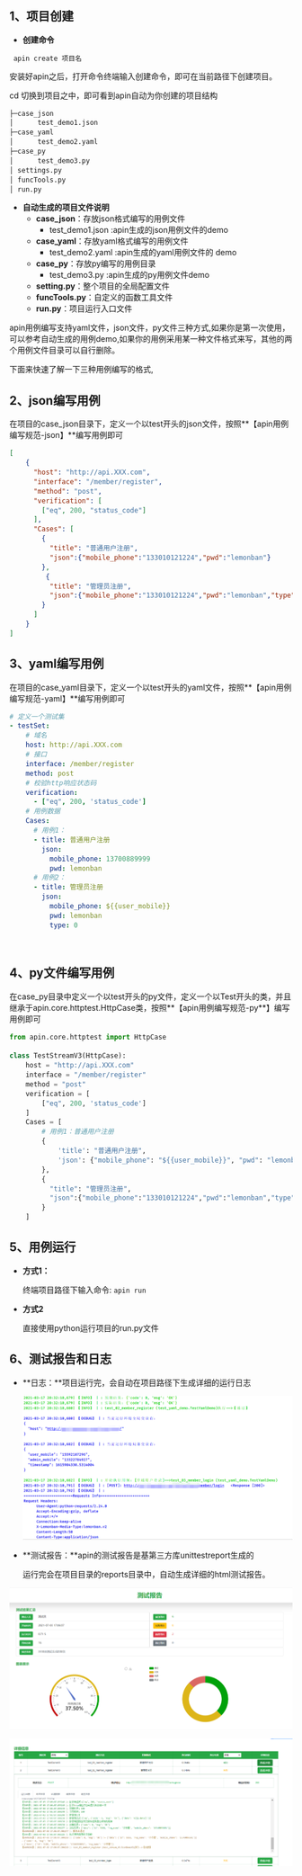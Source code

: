 # 

## 1、项目创建

- **创建命令**

``` apin create 项目名```
    
安装好apin之后，打开命令终端输入创建命令，即可在当前路径下创建项目。
    
cd 切换到项目之中，即可看到apin自动为你创建的项目结构
    

```python
├─case_json
│      test_demo1.json
├─case_yaml
│      test_demo2.yaml
├─case_py
│      test_demo3.py
│ settings.py
│ funcTools.py
│ run.py

```

- **自动生成的项目文件说明**
    -  **case_json**：存放json格式编写的用例文件
        - test_demo1.json :apin生成的json用例文件的demo
    -  **case_yaml**：存放yaml格式编写的用例文件
        - test_demo2.yaml :apin生成的yaml用例文件的 demo 
    -  **case_py**：存放py编写的用例目录
        - test_demo3.py :apin生成的py用例文件demo 
    -  **setting.py**：整个项目的全局配置文件
    -  **funcTools.py**：自定义的函数工具文件
    -  **run.py**：项目运行入口文件

        

apin用例编写支持yaml文件，json文件，py文件三种方式,如果你是第一次使用，可以参考自动生成的用例demo,如果你的用例采用某一种文件格式来写，其他的两个用例文件目录可以自行删除。

下面来快速了解一下三种用例编写的格式,

## 2、json编写用例


在项目的case_json目录下，定义一个以test开头的json文件，按照**【apin用例编写规范-json】**编写用例即可

```json
[   
    {
      "host": "http://api.XXX.com",
      "interface": "/member/register",
      "method": "post",
      "verification": [
        ["eq", 200, "status_code"]
      ],
      "Cases": [
        {
          "title": "普通用户注册",
          "json":{"mobile_phone":"133010121224","pwd":"lemonban"}
        },
         {
          "title": "管理员注册",
          "json":{"mobile_phone":"133010121224","pwd":"lemonban","type": 0}
        }
      ]
    }
]
```


## 3、yaml编写用例

在项目的case_yaml目录下，定义一个以test开头的yaml文件，按照**【apin用例编写规范-yaml】**编写用例即可

```yaml
# 定义一个测试集
- testSet:
    # 域名
    host: http://api.XXX.com
    # 接口
    interface: /member/register
    method: post
    # 校验http响应状态码
    verification:
      - ["eq", 200, 'status_code']
    # 用例数据
    Cases:
      # 用例1：
      - title: 普通用户注册
        json:
          mobile_phone: 13700889999
          pwd: lemonban
      # 用例2：
      - title: 管理员注册
        json:
          mobile_phone: ${{user_mobile}}
          pwd: lemonban
          type: 0
```

​    

## 4、py文件编写用例

​	在case_py目录中定义一个以test开头的py文件，定义一个以Test开头的类，并且继承于apin.core.httptest.HttpCase类，按照**【apin用例编写规范-py**】编写用例即可


```python
from apin.core.httptest import HttpCase

class TestStreamV3(HttpCase):
    host = "http://api.XXX.com"
    interface = "/member/register"
    method = "post"
    verification = [
        ["eq", 200, 'status_code']
    ]
    Cases = [
        # 用例1：普通用户注册
        {
            'title': "普通用户注册",
            'json': {"mobile_phone": "${{user_mobile}}", "pwd": "lemonban"},
        },
        {
          "title": "管理员注册",
          "json":{"mobile_phone":"133010121224","pwd":"lemonban","type":0},
        }
    ]
```

## 5、用例运行

- **方式1：**

     终端项目路径下输入命令: ```apin run```
     
     

- **方式2**

     直接使用python运行项目的run.py文件



## 6、测试报告和日志

-  **日志：**项目运行完，会自动在项目路径下生成详细的运行日志

    ![1615984513176](./img/1615984513176.png)

-  **测试报告：**apin的测试报告是基第三方库unittestreport生成的

     运行完会在项目目录的reports目录中，自动生成详细的html测试报告。

![1615966527547](./img/report1.png) 

![1615966527547](img/report21.png) 

